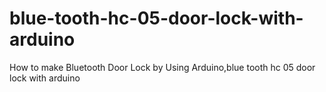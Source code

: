 # blue-tooth-hc-05-door-lock-with-arduino
How to make Bluetooth Door Lock by Using Arduino,blue tooth hc 05 door lock with arduino
